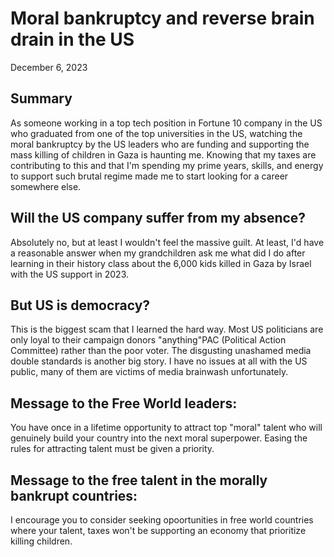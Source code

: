 # Moral bankruptcy and reverse brain drain in the US
December 6, 2023
## Summary
As someone working in a top tech position in Fortune 10 company in the US who graduated from one of the top universities in the US, watching the moral bankruptcy by the US leaders who are funding and supporting the mass killing of children in Gaza is haunting me. Knowing that my taxes are contributing to this and that I'm spending my prime years, skills, and energy to support such brutal regime made me to start looking for a career somewhere else. 

## Will the US company suffer from my absence? 
Absolutely no, but at least I wouldn't feel the massive guilt. At least, I'd have a reasonable answer when my grandchildren ask me what did I do after learning in their history class about the 6,000 kids killed in Gaza by Israel with the US support in 2023.

## But US is democracy?
This is the biggest scam that I learned the hard way. Most US politicians are only loyal to their campaign donors "anything"PAC (Political Action Committee) rather than the poor voter. The disgusting unashamed media double standards is another big story. I have no issues at all with the US public, many of them are victims of media brainwash unfortunately.

## Message to the Free World leaders:
You have once in a lifetime opportunity to attract top "moral" talent who will genuinely build your country into the next moral superpower. 
Easing the rules for attracting talent must be given a priority.

## Message to the free talent in the morally bankrupt countries:
I encourage you to consider seeking opoortunities in free world countries where your talent, taxes won't be supporting an economy that prioritize killing children. 
